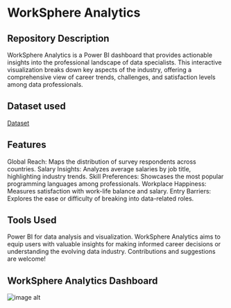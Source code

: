 # WorkSphere Analytics

## Repository Description
WorkSphere Analytics is a Power BI dashboard that provides actionable insights into the professional landscape of data specialists. This interactive visualization breaks down key aspects of the industry, offering a comprehensive view of career trends, challenges, and satisfaction levels among data professionals.

## Dataset used
<a href="https://github.com/ArunRoshan123/WorkSphere-Analytics/blob/e1d5f64eae4db07dd97d2275e4ec753a231ced42/PowerBI%20Full%20Project.xlsx">Dataset</a>

## Features
Global Reach: Maps the distribution of survey respondents across countries.
Salary Insights: Analyzes average salaries by job title, highlighting industry trends.
Skill Preferences: Showcases the most popular programming languages among professionals.
Workplace Happiness: Measures satisfaction with work-life balance and salary.
Entry Barriers: Explores the ease or difficulty of breaking into data-related roles.

## Tools Used
Power BI for data analysis and visualization.
WorkSphere Analytics aims to equip users with valuable insights for making informed career decisions or understanding the evolving data industry. Contributions and suggestions are welcome!

## WorkSphere Analytics Dashboard
![image alt](https://github.com/ArunRoshan123/WorkSphere-Analytics/blob/2a17c38c38fc0771329ccd0ba5e68801510121b9/WorkSphere%20Analytics%20Dashboard)
